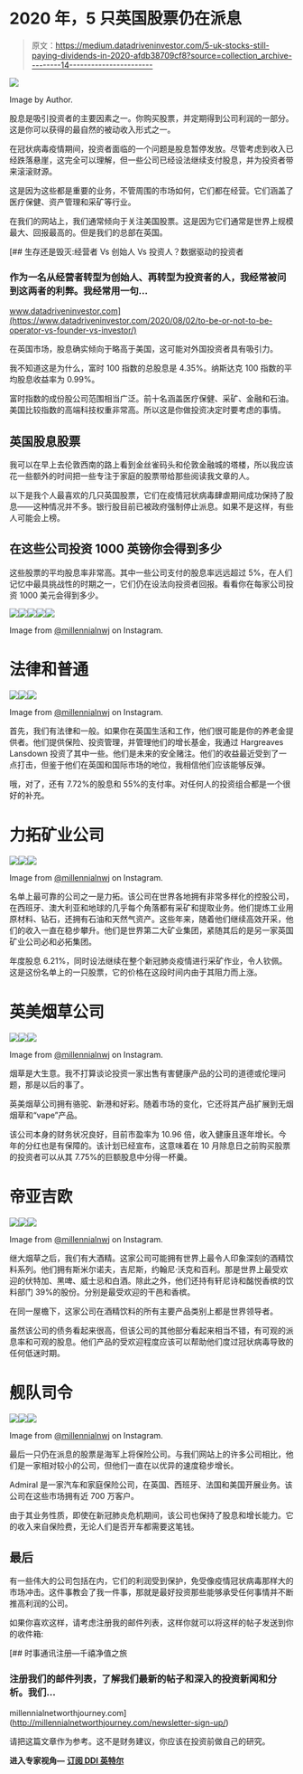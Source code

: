 # 2020 年，5 只英国股票仍在派息

> 原文：<https://medium.datadriveninvestor.com/5-uk-stocks-still-paying-dividends-in-2020-afdb38709cf8?source=collection_archive---------14----------------------->

![](img/37a3c767cc230a4fc57a0ee2563770f8.png)

Image by Author.

股息是吸引投资者的主要因素之一。你购买股票，并定期得到公司利润的一部分。这是你可以获得的最自然的被动收入形式之一。

在冠状病毒疫情期间，投资者面临的一个问题是股息暂停发放。尽管考虑到收入已经跌落悬崖，这完全可以理解，但一些公司已经设法继续支付股息，并为投资者带来滚滚财源。

这是因为这些都是重要的业务，不管周围的市场如何，它们都在经营。它们涵盖了医疗保健、资产管理和采矿等行业。

在我们的网站上，我们通常倾向于关注美国股票。这是因为它们通常是世界上规模最大、回报最高的。但是我们的总部在英国。

[](https://www.datadriveninvestor.com/2020/08/02/to-be-or-not-to-be-operator-vs-founder-vs-investor/) [## 生存还是毁灭:经营者 Vs 创始人 Vs 投资人？数据驱动的投资者

### 作为一名从经营者转型为创始人、再转型为投资者的人，我经常被问到这两者的利弊。我经常用一句…

www.datadriveninvestor.com](https://www.datadriveninvestor.com/2020/08/02/to-be-or-not-to-be-operator-vs-founder-vs-investor/) 

在英国市场，股息确实倾向于略高于美国，这可能对外国投资者具有吸引力。

我不知道这是为什么，富时 100 指数的总股息是 4.35%。纳斯达克 100 指数的平均股息收益率为 0.99%。

富时指数的成份股公司范围相当广泛。前十名涵盖医疗保健、采矿、金融和石油。美国比较指数的高端科技权重非常高。所以这是你做投资决定时要考虑的事情。

## 英国股息股票

我可以在早上去伦敦西南的路上看到金丝雀码头和伦敦金融城的塔楼，所以我应该花一些额外的时间把一些专注于家庭的股票带给那些阅读我文章的人。

以下是我个人最喜欢的几只英国股票，它们在疫情冠状病毒肆虐期间成功保持了股息——这种情况并不多。银行股目前已被政府强制停止派息。如果不是这样，有些人可能会上榜。

## 在这些公司投资 1000 英镑你会得到多少

这些股票的平均股息率非常高。其中一些公司支付的股息率远远超过 5%，在人们记忆中最具挑战性的时期之一，它们仍在设法向投资者回报。看看你在每家公司投资 1000 美元会得到多少。

![](img/2673d30ff025cc3979f34be4c8a8bc79.png)![](img/ac71b71ef6051de25d533fb5f954de12.png)![](img/4cd9d72dfa73bb9497667ea6f41d3296.png)![](img/681933c23171f73c17fac535d6411ffd.png)![](img/0603ca04fdd6a569707e74e2ad874bfb.png)

Image from [@millennialnwj](http://www.instagram.com/millennialnwj) on Instagram.

# 法律和普通

![](img/fd2256bde085d3c0dd8727f50d30e1a9.png)![](img/063fdd084dd566beda6ca12c39791d70.png)![](img/fafac1fd2dc773576fd1238c409adfc7.png)

Image from [@millennialnwj](http://www.instagram.com/millennialnwj) on Instagram.

首先，我们有法律和一般。如果你在英国生活和工作，他们很可能是你的养老金提供者。他们提供保险、投资管理，并管理他们的增长基金，我通过 Hargreaves Lansdown 投资了其中一些。他们是未来的安全赌注。他们的收益最近受到了一点打击，但鉴于他们在英国和国际市场的地位，我相信他们应该能够反弹。

哦，对了，还有 7.72%的股息和 55%的支付率。对任何人的投资组合都是一个很好的补充。

# 力拓矿业公司

![](img/f92310349c0fc30f942ffe65181c31c3.png)![](img/f766741d3deba083c9b234d188ca7d99.png)![](img/e19fbaad30744054925918de4278665b.png)

Image from [@millennialnwj](http://www.instagram.com/millennialnwj) on Instagram.

名单上最可靠的公司之一是力拓。该公司在世界各地拥有非常多样化的控股公司，在西班牙、澳大利亚和地球的几乎每个角落都有采矿和提取业务。他们提炼工业用原材料、钻石，还拥有石油和天然气资产。这些年来，随着他们继续高效开采，他们的收入一直在稳步攀升。他们是世界第二大矿业集团，紧随其后的是另一家英国矿业公司必和必拓集团。

年度股息 6.21%，同时设法继续在整个新冠肺炎疫情进行采矿作业，令人钦佩。这是这份名单上的一只股票，它的价格在这段时间内由于其阻力而上涨。

# 英美烟草公司

![](img/4bcd360ee9481b078493631dc92a989e.png)![](img/f87b3869c56c9a7f89c860ac18547fc7.png)![](img/5e95365f7c42bd67ea57e4ee77184cf0.png)

Image from [@millennialnwj](http://www.instagram.com/millennialnwj) on Instagram.

烟草是大生意。我不打算谈论投资一家出售有害健康产品的公司的道德或伦理问题，那是以后的事了。

英美烟草公司拥有骆驼、新港和好彩。随着市场的变化，它还将其产品扩展到无烟烟草和“vape”产品。

该公司本身的财务状况良好，目前市盈率为 10.96 倍，收入健康且逐年增长。今年的分红也是有保障的。该计划已经宣布，这意味着在 10 月除息日之前购买股票的投资者可以从其 7.75%的巨额股息中分得一杯羹。

# 帝亚吉欧

![](img/45875f1b82f58c99acd72c0916866740.png)![](img/6193c20495e1c49dc1bd4e1e003f9183.png)![](img/8fec035ebae6da8bf43599fb209c32ef.png)

Image from [@millennialnwj](http://www.instagram.com/millennialnwj) on Instagram.

继大烟草之后，我们有大酒精。这家公司可能拥有世界上最令人印象深刻的酒精饮料系列。他们拥有斯米尔诺夫，吉尼斯，约翰尼·沃克和百利。那是世界上最受欢迎的伏特加、黑啤、威士忌和白酒。除此之外，他们还持有轩尼诗和酩悦香槟的饮料部门 39%的股份。分别是最受欢迎的干邑和香槟。

在同一屋檐下，这家公司在酒精饮料的所有主要产品类别上都是世界领导者。

虽然该公司的债务看起来很高，但该公司的其他部分看起来相当不错，有可观的派息率和可观的股息。他们产品的受欢迎程度应该可以帮助他们度过冠状病毒导致的任何低迷时期。

# 舰队司令

![](img/0470177a6f483607da2d702bbf0a96e4.png)![](img/501cf0476d8b9f457a6356cfa4472398.png)![](img/c4e141c78214c40bd6d67c8d3c1a93b7.png)

Image from [@millennialnwj](http://www.instagram.com/millennialnwj) on Instagram.

最后一只仍在派息的股票是海军上将保险公司。与我们网站上的许多公司相比，他们是一家相对较小的公司，但他们一直在以优异的速度稳步增长。

Admiral 是一家汽车和家庭保险公司，在英国、西班牙、法国和美国开展业务。该公司在这些市场拥有近 700 万客户。

由于其业务性质，即使在新冠肺炎危机期间，该公司也保持了股息和增长能力。它的收入来自保险费，无论人们是否开车都需要这笔钱。

## 最后

有一些伟大的公司包括在内，它们的利润受到保护，免受像疫情冠状病毒那样大的市场冲击。这件事教会了我一件事，那就是最好投资那些能够承受任何事情并不断推高利润的公司。

如果你喜欢这样，请考虑注册我的邮件列表，这样你就可以将这样的帖子发送到你的收件箱:

 [## 时事通讯注册—千禧净值之旅

### 注册我们的邮件列表，了解我们最新的帖子和深入的投资新闻和分析。我们…

millennialnetworthjourney.com](http://millennialnetworthjourney.com/newsletter-sign-up/) 

请把这篇文章作为参考。这不是财务建议，你应该在投资前做自己的研究。

**进入专家视角—** [**订阅 DDI 英特尔**](https://datadriveninvestor.com/ddi-intel)